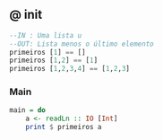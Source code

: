 ## @ init
[](solver.hs)
```hs
--IN : Uma lista u
--OUT: Lista menos o último elemento
primeiros [1] == []
primeiros [1,2] == [1]
primeiros [1,2,3,4] == [1,2,3]
```


<!--MAIN_BEGIN-->
### Main
```hs
main = do
    a <- readLn :: IO [Int]
    print $ primeiros a

```
<!--MAIN_END-->
